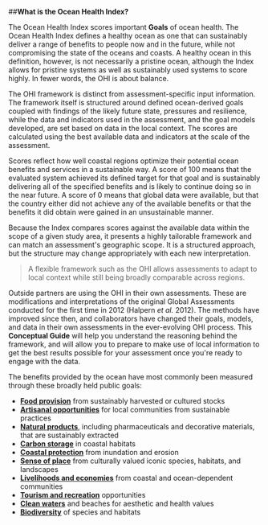 ##**What is the Ocean Health Index?**

The Ocean Health Index scores important **Goals** of ocean health. The Ocean Health Index defines a healthy ocean as one that can sustainably deliver a range of benefits to people now and in the future, while not compromising the state of the oceans and coasts. A healthy ocean in this definition, however, is not necessarily a pristine ocean, although the Index allows for pristine systems as well as sustainably used systems to score highly. In fewer words, the OHI is about balance.

The OHI framework is distinct from assessment-specific input information. The framework itself is structured around defined ocean-derived goals coupled with findings of the likely future state, pressures and resilience, while the data and indicators used in the assessment, and the goal models developed, are set based on data in the local context. The scores are calculated using the best available data and indicators at the scale of the assessment.

<!---From Steve's post--->
Scores reflect how well coastal regions optimize their potential ocean benefits and services in a sustainable way. A score of 100 means that the evaluated system achieved its defined target for that goal and is sustainably delivering all of the specified benefits and is likely to continue doing so in the near future. A score of 0 means that global data were available, but that the country either did not achieve any of the available benefits or that the benefits it did obtain were gained in an unsustainable manner.

Because the Index compares scores against the available data within the scope of a given study area, it presents a highly tailorable framework and can match an assessment's geographic scope. It is a structured approach, but the structure may change appropriately with each new interpretation.

> A flexible framework such as the OHI allows assessments to adapt to local context while still being broadly comparable across regions. <!---from Julie's MS--->

Outside partners are using the OHI in their own assessments. These are modifications and interpretations of the original Global Assessments conducted for the first time in 2012 (Halpern *et al.* 2012). The methods have improved since then, and collaborators have changed their goals, models, and data in their own assessments in the ever-evolving OHI process. This **Conceptual Guide** will help you understand the reasoning behind the framework, and will allow you to prepare to make use of local information to get the best results possible for your assessment once you're ready to engage with the data.

The benefits provided by the ocean have most commonly been measured through these broadly held public goals:

- [**Food provision**](FP_Philosophy) from sustainably harvested or cultured stocks
- [**Artisanal opportunities**](AO_Philosophy) for local communities from sustainable practices
- [**Natural products**](NP_Philosophy), including pharmaceuticals and decorative materials, that are sustainably extracted
- [**Carbon storage**](CS_Philosophy) in coastal habitats
- [**Coastal protection**](CP_Philosophy) from inundation and erosion
- [**Sense of place**](SP_Philosophy) from culturally valued iconic species, habitats, and landscapes
- [**Livelihoods and economies**](LE_Philosophy) from coastal and ocean-dependent communities
- [**Tourism and recreation**](TR_Philosophy) opportunities
- [**Clean waters**](CW_Philosophy) and beaches for aesthetic and health values
- [**Biodiversity**](BIO_Philosophy) of species and habitats
